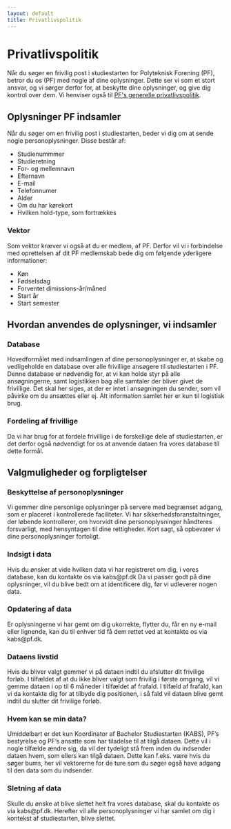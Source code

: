 ```yaml
---
layout: default
title: Privatlivspolitik
---
```


<h1>Privatlivspolitik</h1>

<p>
    Når du søger en frivilig post i studiestarten for Polyteknisk Forening (PF), betror du os (PF) med nogle af dine oplysninger. 
    Dette ser vi som et stort ansvar, og vi sørger derfor for, at beskytte dine oplysninger, og give dig kontrol over dem.
    Vi henviser også til <a href="https://www.pf.dk/om-pf/privatlivspolitik">PF's generelle privatlivspolitik</a>.
</p>

<h2>Oplysninger PF indsamler</h2>
<p>
Når du søger om en frivilig post i studiestarten, beder vi dig om at sende nogle personoplysninger. Disse består af:
</p>

<ul>
    <li>Studienummmer</li>
    <li>Studieretning</li>
    <li>For- og mellemnavn</li>
    <li>Efternavn</li>
    <li>E-mail</li>
    <li>Telefonnumer</li>
    <li>Alder</li>
    <li>Om du har kørekort</li>
    <li>Hvilken hold-type, som fortrækkes</li>
</ul>

<h3>Vektor</h3>
<p>
Som vektor kræver vi også at du er medlem, af PF. Derfor vil vi i forbindelse med oprettelsen af dit PF medlemskab bede dig om følgende yderligere informationer:
</p>

<ul>
    <li>Køn</li>
    <li>Fødselsdag</li>
    <li>Forventet dimissions-år/måned</li>
    <li>Start år</li>
    <li>Start semester</li>
</ul>

<h2>Hvordan anvendes de oplysninger, vi indsamler</h2>
<h3>Database</h3>
<p>
Hovedformålet med indsamlingen af dine personoplysninger er, at skabe og vedligeholde en database over alle frivillige ansøgere til studiestarten i PF. Denne database er nødvendig for, at vi kan holde styr på alle ansøgningerne, samt logistikken bag alle samtaler der bliver givet de frivillige. Det skal her siges, at der er intet i ansøgningen du sender, som vil påvirke om du ansættes eller ej. Alt information samlet her er kun til logistisk brug.
</p>

<h3>Fordeling af frivillige</h3>
<p>
Da vi har brug for at fordele frivillige i de forskellige dele af studiestarten, er det derfor også nødvendigt for os at anvende dataen fra vores database til dette formål.
</p>

<h2>Valgmuligheder og forpligtelser</h2>
<h3>Beskyttelse af personoplysninger</h3>
<p>
Vi gemmer dine personlige oplysninger på servere med begrænset adgang, som er placeret i kontrollerede faciliteter. Vi har sikkerhedsforanstaltninger, der løbende kontrollerer, om hvorvidt dine personoplysninger håndteres forsvarligt, med hensyntagen til dine rettigheder. Kort sagt, så opbevarer vi dine personoplysninger fortoligt.
</p>

<h3>Indsigt i data</h3>
<p>
Hvis du ønsker at vide hvilken data vi har registreret om dig, i vores database, kan du kontakte os via kabs@pf.dk Da vi passer godt på dine oplysninger, vil du blive bedt om at identificere dig, før vi udleverer nogen data.
</p>

<h3>Opdatering af data</h3>
<p>
Er oplysningerne vi har gemt om dig ukorrekte, flytter du, får en ny e-mail eller lignende, kan du til enhver tid få dem rettet ved at kontakte os via kabs@pf.dk.
</p>

<h3>Dataens livstid</h3>
<p>
Hvis du bliver valgt gemmer vi på dataen indtil du afslutter dit frivilige forløb. I tilfældet af at du ikke bliver valgt som frivilig i første omgang, vil vi gemme dataen i op til 6 måneder i tilfældet af frafald. I tilfæld af frafald, kan vi da kontakte dig for at tilbyde dig positionen, i så fald vil dataen blive gemt indtil du slutter dit frivilige forløb.
</p>

<h3>Hvem kan se min data?</h3>
<p>
Umiddelbart er det kun Koordinator af Bachelor Studiestarten (KABS), PF’s bestyrelse og PF’s ansatte som har tiladelse til at tilgå dataen. Dette vil i nogle tilfælde ændre sig, da vil der tydeligt stå frem inden du indsender dataen hvem, som ellers kan tilgå dataen. Dette kan f.eks. være hvis du søger bums, her vil vektorerne for de ture som du søger også have adgang til den data som du indsender.
</p>

<h3>Sletning af data</h3>
<p>
Skulle du ønske at blive slettet helt fra vores database, skal du kontakte os via kabs@pf.dk. Herefter vil alle personoplysninger vi har samlet om dig i kontekst af studiestarten, blive slettet.
</p>
